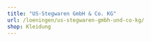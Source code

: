 ```yaml
---
title: "US-Stegwaren GmbH & Co. KG"
url: /loeningen/us-stegwaren-gmbh-und-co-kg/
shop: Kleidung
---
```

